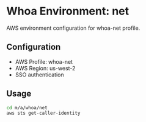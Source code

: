 # Whoa Environment: net

AWS environment configuration for whoa-net profile.

## Configuration

- AWS Profile: whoa-net
- AWS Region: us-west-2
- SSO authentication

## Usage

```bash
cd m/a/whoa/net
aws sts get-caller-identity
```
